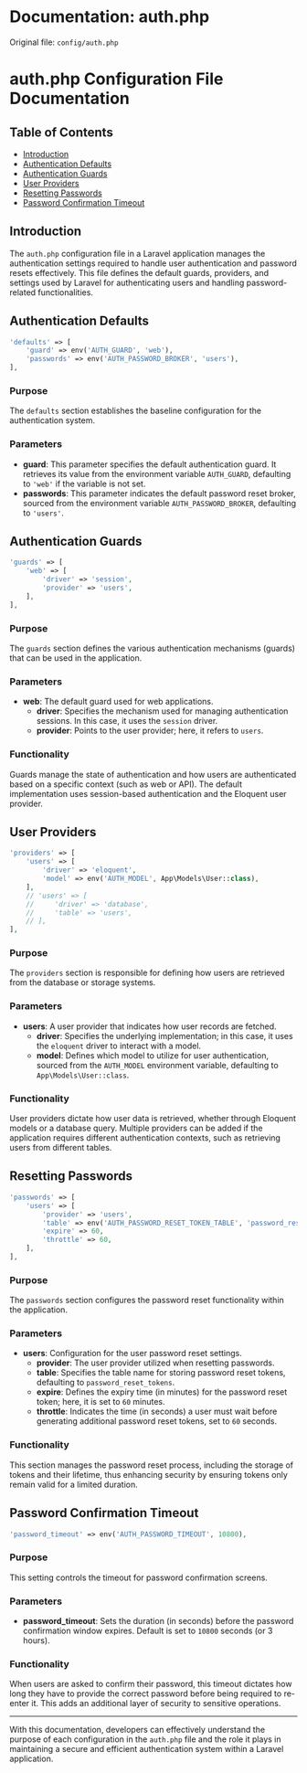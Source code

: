 # Documentation: auth.php

Original file: `config/auth.php`

# auth.php Configuration File Documentation

## Table of Contents
- [Introduction](#introduction)
- [Authentication Defaults](#authentication-defaults)
- [Authentication Guards](#authentication-guards)
- [User Providers](#user-providers)
- [Resetting Passwords](#resetting-passwords)
- [Password Confirmation Timeout](#password-confirmation-timeout)

## Introduction
The `auth.php` configuration file in a Laravel application manages the authentication settings required to handle user authentication and password resets effectively. This file defines the default guards, providers, and settings used by Laravel for authenticating users and handling password-related functionalities.

## Authentication Defaults
```php
'defaults' => [
    'guard' => env('AUTH_GUARD', 'web'),
    'passwords' => env('AUTH_PASSWORD_BROKER', 'users'),
],
```
### Purpose
The `defaults` section establishes the baseline configuration for the authentication system.

### Parameters
- **guard**: This parameter specifies the default authentication guard. It retrieves its value from the environment variable `AUTH_GUARD`, defaulting to `'web'` if the variable is not set.
- **passwords**: This parameter indicates the default password reset broker, sourced from the environment variable `AUTH_PASSWORD_BROKER`, defaulting to `'users'`.

## Authentication Guards
```php
'guards' => [
    'web' => [
        'driver' => 'session',
        'provider' => 'users',
    ],
],
```
### Purpose
The `guards` section defines the various authentication mechanisms (guards) that can be used in the application.

### Parameters
- **web**: The default guard used for web applications.
  - **driver**: Specifies the mechanism used for managing authentication sessions. In this case, it uses the `session` driver.
  - **provider**: Points to the user provider; here, it refers to `users`.

### Functionality
Guards manage the state of authentication and how users are authenticated based on a specific context (such as web or API). The default implementation uses session-based authentication and the Eloquent user provider.

## User Providers
```php
'providers' => [
    'users' => [
        'driver' => 'eloquent',
        'model' => env('AUTH_MODEL', App\Models\User::class),
    ],
    // 'users' => [
    //     'driver' => 'database',
    //     'table' => 'users',
    // ],
],
```
### Purpose
The `providers` section is responsible for defining how users are retrieved from the database or storage systems.

### Parameters
- **users**: A user provider that indicates how user records are fetched.
  - **driver**: Specifies the underlying implementation; in this case, it uses the `eloquent` driver to interact with a model.
  - **model**: Defines which model to utilize for user authentication, sourced from the `AUTH_MODEL` environment variable, defaulting to `App\Models\User::class`.

### Functionality
User providers dictate how user data is retrieved, whether through Eloquent models or a database query. Multiple providers can be added if the application requires different authentication contexts, such as retrieving users from different tables.

## Resetting Passwords
```php
'passwords' => [
    'users' => [
        'provider' => 'users',
        'table' => env('AUTH_PASSWORD_RESET_TOKEN_TABLE', 'password_reset_tokens'),
        'expire' => 60,
        'throttle' => 60,
    ],
],
```
### Purpose
The `passwords` section configures the password reset functionality within the application.

### Parameters
- **users**: Configuration for the user password reset settings.
  - **provider**: The user provider utilized when resetting passwords.
  - **table**: Specifies the table name for storing password reset tokens, defaulting to `password_reset_tokens`.
  - **expire**: Defines the expiry time (in minutes) for the password reset token; here, it is set to `60` minutes.
  - **throttle**: Indicates the time (in seconds) a user must wait before generating additional password reset tokens, set to `60` seconds.

### Functionality
This section manages the password reset process, including the storage of tokens and their lifetime, thus enhancing security by ensuring tokens only remain valid for a limited duration.

## Password Confirmation Timeout
```php
'password_timeout' => env('AUTH_PASSWORD_TIMEOUT', 10800),
```
### Purpose
This setting controls the timeout for password confirmation screens.

### Parameters
- **password_timeout**: Sets the duration (in seconds) before the password confirmation window expires. Default is set to `10800` seconds (or 3 hours).

### Functionality
When users are asked to confirm their password, this timeout dictates how long they have to provide the correct password before being required to re-enter it. This adds an additional layer of security to sensitive operations.

---

With this documentation, developers can effectively understand the purpose of each configuration in the `auth.php` file and the role it plays in maintaining a secure and efficient authentication system within a Laravel application.